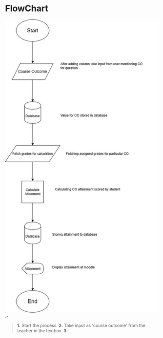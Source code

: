 # FlowChart
![flowchart image](https://github.com/singh98035/project-SDLC/blob/master/Untitled%20Diagram.jpg).-




> **1.** Start the process.
> **2.** Take input as 'course outcome' from the teacher in the textbox.
> **3.**  

